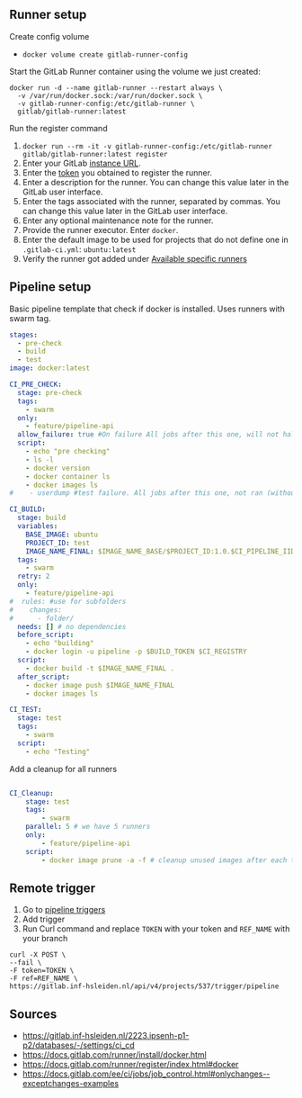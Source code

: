 ## Runner setup

[//]: # (todo compose file)
Create config volume 
- `docker volume create gitlab-runner-config`

Start the GitLab Runner container using the volume we just created:
```shell
docker run -d --name gitlab-runner --restart always \
  -v /var/run/docker.sock:/var/run/docker.sock \
  -v gitlab-runner-config:/etc/gitlab-runner \
  gitlab/gitlab-runner:latest
  ```
Run the register command
1. `docker run --rm -it -v gitlab-runner-config:/etc/gitlab-runner gitlab/gitlab-runner:latest register`
2. Enter your GitLab [instance URL](https://gitlab.inf-hsleiden.nl/2223.ipsenh-p1-p2/databases/-/settings/ci_cd).
3. Enter the [token](https://gitlab.inf-hsleiden.nl/2223.ipsenh-p1-p2/databases/-/settings/ci_cd) you obtained to register the runner.
4. Enter a description for the runner. You can change this value later in the GitLab user interface.
5. Enter the tags associated with the runner, separated by commas. You can change this value later in the GitLab user interface.
6. Enter any optional maintenance note for the runner.
7. Provide the runner executor. Enter `docker`.
8. Enter the default image to be used for projects that do not define one in `.gitlab-ci.yml`: `ubuntu:latest`
9. Verify the runner got added under [Available specific runners](https://gitlab.inf-hsleiden.nl/2223.ipsenh-p1-p2/databases/-/settings/ci_cd)

## Pipeline setup

Basic pipeline template that check if docker is installed. Uses runners with swarm tag.

```yaml
stages:
  - pre-check
  - build
  - test
image: docker:latest

CI_PRE_CHECK:
  stage: pre-check
  tags:
    - swarm
  only:
    - feature/pipeline-api
  allow_failure: true #On failure All jobs after this one, will not halt.
  script:
    - echo "pre checking"
    - ls -l
    - docker version
    - docker container ls
    - docker images ls
#    - userdump #test failure. All jobs after this one, not ran (without allow_failure)

CI_BUILD:
  stage: build
  variables:
    BASE_IMAGE: ubuntu
    PROJECT_ID: test
    IMAGE_NAME_FINAL: $IMAGE_NAME_BASE/$PROJECT_ID:1.0.$CI_PIPELINE_IID-$BASE_IMAGE
  tags:
    - swarm
  retry: 2
  only:
    - feature/pipeline-api
#  rules: #use for subfolders
#    changes:
#      - folder/
  needs: [] # no dependencies
  before_script:
    - echo "building"
    - docker login -u pipeline -p $BUILD_TOKEN $CI_REGISTRY
  script:
    - docker build -t $IMAGE_NAME_FINAL .
  after_script:
    - docker image push $IMAGE_NAME_FINAL
    - docker images ls

CI_TEST:
  stage: test
  tags:
    - swarm
  script:
    - echo "Testing"
```

Add a cleanup for all runners

```yaml

CI_Cleanup:
    stage: test
    tags:
        - swarm
    parallel: 5 # we have 5 runners
    only:
        - feature/pipeline-api
    script:
        - docker image prune -a -f # cleanup unused images after each time to reduce disk space waste
```

## Remote trigger

1. Go to [pipeline triggers](https://gitlab.inf-hsleiden.nl/2223.ipsenh-p1-p2/databases/-/settings/ci_cd#js-pipeline-triggers)
2. Add trigger
3. Run Curl command and replace `TOKEN` with your token and `REF_NAME` with your branch
```
curl -X POST \
--fail \
-F token=TOKEN \
-F ref=REF_NAME \
https://gitlab.inf-hsleiden.nl/api/v4/projects/537/trigger/pipeline
```

## Sources

- https://gitlab.inf-hsleiden.nl/2223.ipsenh-p1-p2/databases/-/settings/ci_cd
- https://docs.gitlab.com/runner/install/docker.html
- https://docs.gitlab.com/runner/register/index.html#docker
- https://docs.gitlab.com/ee/ci/jobs/job_control.html#onlychanges--exceptchanges-examples